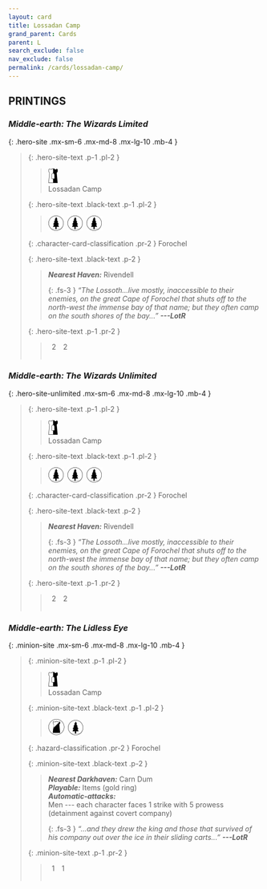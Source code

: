 ```yaml
---
layout: card
title: Lossadan Camp
grand_parent: Cards
parent: L
search_exclude: false
nav_exclude: false
permalink: /cards/lossadan-camp/
---
```


## PRINTINGS


### _Middle-earth: The Wizards Limited_

{: .hero-site .mx-sm-6 .mx-md-8 .mx-lg-10 .mb-4 }
> {: .hero-site-text .p-1 .pl-2 }
> > <div class="card-mp"><img src="/assets/images/border-hold.svg"></div>
> > <div class="character-card-name">Lossadan Camp</div>
>
> {: .hero-site-text .black-text .p-1 .pl-2 }
> > ![](/assets/images/wilderness.svg)&ensp;![](/assets/images/wilderness.svg)&ensp;![](/assets/images/wilderness.svg)
>
> {: .character-card-classification .pr-2 }
> Forochel
>
> {: .hero-site-text .black-text .p-2 }
> > _**Nearest Haven:**_ Rivendell  
> > 
> > {: .fs-3 } 
> > _“The Lossoth...live mostly, inaccessible to their enemies, on the great Cape of Forochel that shuts off to the north-west the immense bay of that name; but they often camp on the south shores of the bay...”_ ***---&#65279;LotR*** 
> 
> {: .hero-site-text .p-1 .pr-2 }
> > <div class="hero-site-draw"><span class="hero-you-draw">&ensp;2&ensp;</span><span class="hero-opp-draw">&ensp;2&ensp;</span></div>
> > <div class="card-corruption">&nbsp;</div>

### _Middle-earth: The Wizards Unlimited_

{: .hero-site-unlimited .mx-sm-6 .mx-md-8 .mx-lg-10 .mb-4 }
> {: .hero-site-text .p-1 .pl-2 }
> > <div class="card-mp"><img src="/assets/images/border-hold.svg"></div>
> > <div class="character-card-name">Lossadan Camp</div>
>
> {: .hero-site-text .black-text .p-1 .pl-2 }
> > ![](/assets/images/wilderness.svg)&ensp;![](/assets/images/wilderness.svg)&ensp;![](/assets/images/wilderness.svg)
>
> {: .character-card-classification .pr-2 }
> Forochel
>
> {: .hero-site-text .black-text .p-2 }
> > _**Nearest Haven:**_ Rivendell  
> > 
> > {: .fs-3 } 
> > _“The Lossoth...live mostly, inaccessible to their enemies, on the great Cape of Forochel that shuts off to the north-west the immense bay of that name; but they often camp on the south shores of the bay...”_ ***---&#65279;LotR*** 
> 
> {: .hero-site-text .p-1 .pr-2 }
> > <div class="hero-site-draw"><span class="hero-you-draw">&ensp;2&ensp;</span><span class="hero-opp-draw">&ensp;2&ensp;</span></div>
> > <div class="card-corruption">&nbsp;</div>

### _Middle-earth: The Lidless Eye_

{: .minion-site .mx-sm-6 .mx-md-8 .mx-lg-10 .mb-4 }
> {: .minion-site-text .p-1 .pl-2 }
> > <div class="card-mp"><img src="/assets/images/border-hold.svg"></div>
> > <div class="card-name">Lossadan Camp</div>
>
> {: .minion-site-text .black-text .p-1 .pl-2 }
> > ![](/assets/images/shadow-land.svg)&ensp;![](/assets/images/wilderness.svg)
>
> {: .hazard-classification .pr-2 }
> Forochel
>
> {: .minion-site-text .black-text .p-2 }
> > ***Nearest Darkhaven:*** Carn Dum <br>_**Playable:**_ Items (gold ring) <br>_**Automatic-attacks:**_<br> Men --- each character faces 1 strike with 5 prowess (detainment against covert company)  
> > 
> > {: .fs-3 } 
> > _“...and they drew the king and those that survived of his company out over the ice in their sliding carts...”_ ***---&#65279;LotR*** 
> 
> {: .minion-site-text .p-1 .pr-2 }
> > <div class="hero-site-draw"><span class="minion-you-draw">&ensp;1&ensp;</span><span class="minion-opp-draw">&ensp;1&ensp;</span></div>
> > <div class="card-corruption">&nbsp;</div>
